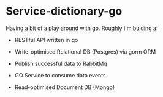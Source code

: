 # Service-dictionary-go

Having a bit of a play around with go. Roughly I'm buiding a:

- RESTful API written in go
- Write-optimised Relational DB (Postgres) via gorm ORM
- Publish successful data to RabbitMq

- GO Service to consume data events
- Read-optimised Document DB (Mongo)
